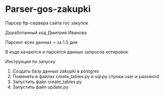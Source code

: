 # Parser-gos-zakupki
Парсер ftp-сервера сайта гос закупок

Доработанный код Дмитрия Иванова

Парсинг всех данных ~ за 1.5 дня

В коде качаются и парсятся данные запросов котировок 

Инструкция по запуску
1. Создать базу данных zakupki в postgres
2. Поменять в файлах create_tables.py и sql.py строки user и password 
3. Запустить файл create_tables.py
4. Запустить файл update.py
